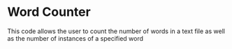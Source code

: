 # Word Counter

This code allows the user to count the number of words in a text file as well as the number of instances of a specified word
